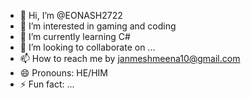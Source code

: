 - 👋 Hi, I’m @EONASH2722
- 👀 I’m interested in gaming and coding
- 🌱 I’m currently learning C#
- 💞️ I’m looking to collaborate on ...
- 📫 How to reach me by janmeshmeena10@gmail.com
- 😄 Pronouns: HE/HIM
- ⚡ Fun fact: ...

<!---
EONASH2722/EONASH2722 is a ✨ special ✨ repository because its `README.md` (this file) appears on your GitHub profile.
You can click the Preview link to take a look at your changes.
--->
